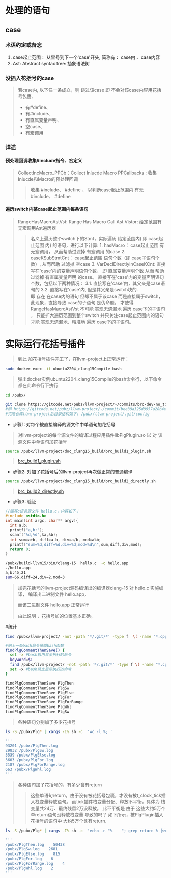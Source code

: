 # 处理的语句

## case
### 术语约定或备忘
1. case起止范围： 从冒号到下一个'case'开头,  简称有： case内 、case内容
2. Ast: Abstract syntax tree: 抽象语法树


### 没插入花括号的case
> 若case内, 以下任一条成立，则 跳过该case 即 不会对该case内容用花括号包裹.
> - 有#define、
> - 有#include、
> - 有直属变量声明、
> - 空case、
> - 有宏调用 


###  详述
#### 预处理回调收集#include指令、宏定义 
> CollectIncMacro_PPCb：Collect Inlucde Macro PPCallbacks :  收集Inlucde和Macro的预处理回调
>>  收集 #include、 #define ，  以判断case起止范围内 有无 #include、 #define

#### 遍历switch内某case起止范围内每条语句
>RangeHasMacroAstVst: Range Has Macro Call Ast Vistor: 给定范围有无宏调用Ast遍历器
>>  名义上遍历整个switch下的Stmt，实际遍历   给定范围内( 即 case起止范围 内) 的语句，进行以下计算:
    1. hasMacro： case起止范围 有无宏调用，
      从而帮助过滤掉 有宏调用 的case
    2. caseKSubStmtCnt：    case起止范围 语句个数（即 case子语句个数）, 
      从而帮助 过滤掉 空case
    3. VarDeclDirectlyInCaseKCnt:   直接写在'case'内的变量声明语句个数，
      即 直属变量声明个数 
      从而 帮助过滤掉 有直属变量声明 的case。
      直接写在'case'内的变量声明语句个数，包括以下两种情况：
      3.1. 直接写在'case'内，其父亲是case语句的
      3.2. 直接写在'case'内, 但是其父亲是switch块的.  
        即 存在 在case内的语句 但却不属于该case  而是直接属于switch， 此现象，直接导致 case的子语句 是伪命题，
          才使得 RangeHasMacroAstVst 不可能 实现无遗漏地 遍历 case下的子语句 ， 
            只能扩大遍历范围到整个switch 并只关注case起止范围内的语句 才能 实现无遗漏地、精准地 遍历 case下的子语句。


# 实际运行花括号插件
> 到此 加花括号插件完工了，在llvm-project上正常运行：

```bash
sudo docker exec -it ubuntu2204_clang15Compile bash
```
> 弹出docker实例ubuntu2204_clang15Compile的bash命令行，以下命令都在此命令行下执行

```bash
cd /pubx/

git clone https://gitcode.net/pubz/llvm-project/-/commits/brc-dev-no_tick
#即 https://gitcode.net/pubz/llvm-project/-/commit/bee38a325d0957a28b4d06cb4be3c251d143cdf0
#克隆仓库llvm-project后目录结构如下: /pubx/llvm-project/.git/config
```

- 步骤1: 对每个被直接编译的源文件中单语句加花括号
>  对llvm-project的每个源文件的编译过程应用插件libPlgPlugin.so 以 对 该源文件中单语句加花括号
```bash
source /pubx/llvm-project/doc_clang15_build/brc_build1_plugin.sh
```
> [brc_build1_plugin.sh](https://gitcode.net/pubz/llvm-project/-/blob/brc-dev-no_tick/doc_clang15_build/brc_build1_plugin.sh)

- 步骤2: 对加了花括号后的llvm-project再次做正常的普通编译
```bash
source /pubx/llvm-project/doc_clang15_build/brc_build2_directly.sh
```
> [brc_build2_directly.sh](https://gitcode.net/pubz/llvm-project/-/blob/brc-dev-no_tick/doc_clang15_build/brc_build2_directly.sh)

- 步骤3: 验证
```cpp
//编写c语言源文件 hello.c，内容如下：
#include <stdio.h>
int main(int argc, char** argv){
  int a,b;
  printf("a,b:");
  scanf("%d,%d",&a,&b);
  int sum=a+b, diff=a-b, div=a/b, mod=a%b;
  printf("sum=%d,diff=%d,div=%d,mod=%d\n",sum,diff,div,mod);
  return 0;
}
```

```bash
/pubx/build-llvm15/bin/clang-15  hello.c  -o hello.app
./hello.app
a,b:45,21
sum=66,diff=24,div=2,mod=3
```
> 加完花括号的llvm-project源码编译出的编译器clang-15  对 hello.c 实施编译， 编译出二进制文件 hello.app，
>
> 而该二进制文件 hello.app 正常运行
>
> 由此说明 ，花括号加的位置基本正确。


#统计
```bash
find /pubx/llvm-project/ -not -path '*/.git/*' -type f  \( -name "*.cpp" -or -name "*.c"  \)   | xargs -I% grep -Hn    PlgXxx    % > /pubx/PlgXxx.log

#把上一条bash命令抽成bash函数
findPlgCommentThenSave() {
  set -x #bash启用显示执行的命令
  keyword=$1
  find /pubx/llvm-project/ -not -path '*/.git/*' -type f \( -name "*.cpp" -or -name "*.c" \) | xargs -I% grep -Hn "$keyword" % |tee  /pubx/"${keyword}.log"
  set +x #bash禁止显示执行的命令
}
```

```bash
findPlgCommentThenSave PlgThen
findPlgCommentThenSave PlgSw
findPlgCommentThenSave PlgElse
findPlgCommentThenSave PlgFor
findPlgCommentThenSave PlgForRange
findPlgCommentThenSave PlgWhl
findPlgCommentThenSave PlgSw
```

> 各种语句分别加了多少花括号
```bash
ls -S /pubx/Plg* | xargs -I% sh -c  'wc -l %; ' 

'''
93201 /pubx/PlgThen.log
29832 /pubx/PlgSw.log
5539 /pubx/PlgElse.log
3603 /pubx/PlgFor.log
2187 /pubx/PlgForRange.log
663 /pubx/PlgWhl.log
'''
```

> 各种语句加了花括号的，有多少含有return
>> 这些单语句return，由于没有被花括号包裹，才没有被t_clock_tick插入栈变量释放语句。
>> 而tick插件栈变量分配、释放不平衡，具体为  栈变量共24万、最终残留2万没释放。  此不平衡是 由于 这些大约5万个单return语句没释放栈变量 导致的吗？
>> 如下所示，被PlgPlugin插入花括号的语句中 大约5万个含有return. 
```bash
ls -S /pubx/Plg* | xargs -I% sh -c  'echo -n "%    "; grep return % |wc -l '

'''
/pubx/PlgThen.log    50438
/pubx/PlgSw.log    2681
/pubx/PlgElse.log    815
/pubx/PlgFor.log    6
/pubx/PlgForRange.log    4
/pubx/PlgWhl.log    2
'''
```